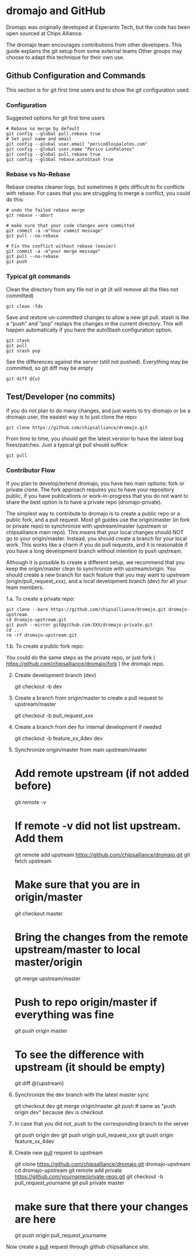 # dromajo and GitHub

Dromajo was originally developed at Esperanto Tech, but the code has been open
sourced at Chips Alliance.

The dromajo team encourages contributions from other developers.  This guide
explains the git setup from some external teams Other groups may choose to
adapt this technique for their own use.

## Github Configuration and Commands

This section is for git first time users and to show the git configuration used.

### Configuration

Suggested options for git first time users

    # Rebase no merge by default
    git config --global pull.rebase true
    # Set your name and email
    git config --global user.email "perico@lospalotes.com"
    git config --global user.name "Perico LosPalotes"
    git config --global pull.rebase true
    git config --global rebase.autoStash true

### Rebase vs No-Rebase

Rebase creates cleaner logs, but sometimes it gets difficult to fix conflicts
with rebase. For cases that you are struggling to merge a conflict, you could
do this:

    # undo the failed rebase merge
    git rebase --abort

    # make sure that your code changes were committed
    git commit -a -m"Your commit message"
    git pull --no-rebase

    # Fix the conflict without rebase (easier)
    git commit -a -m"your merge message"
    git pull --no-rebase
    git push

### Typical git commands

Clean the directory from any file not in git (it will remove all the files not committed)

    git clean -fdx

Save and restore un-committed changes to allow a new git pull. stash is like a
"push" and "pop" replays the changes in the current directory. This will happen
automatically if you have the autoStash configuration option.

    git stash
    git pull
    git stash pop

See the differences against the server (still not pushed). Everything may be
committed, so git diff may be empty

    git diff @{u}

## Test/Developer (no commits)

If you do not plan to do many changes, and just wants to try dromajo or be a
dromajo user, the easiest way is to just clone the repo:

    git clone https://github.com/chipsalliance/dromajo.git

From time to time, you should get the latest version to have the latest bug fixes/patches.
Just a typical git pull should suffice:

    git pull

### Contributor Flow

If you plan to develop/extend dromajo, you have two main options: fork or
private clone. The fork approach requires you to have your repository public,
if you have publications or work-in-progress that you do not want to share the
best option is to have a private repo (dromajo-private).

The simplest way to contribute to dromajo is to create a public repo or a public
fork, and a pull request. Most git guides use the origin/master (in fork or
private repo) to synchronize with upstream/master (upstream or chipsalliance
main repo). This means that your local changes should NOT go to your
origin/master. Instead, you should create a branch for your local work. This
works like a charm if you do pull requests, and it is reasonable if you have a
long development branch without intention to push upstream.


Although it is possible to create a different setup, we recommend that you keep
the origin/master clean to synchronize with upstream/origin. You should create
a new branch for each feature that you may want to upstream
(origin/pull_request_xxx), and a local development branch (dev) for all your
team members.

1.a. To create a private repo:

    git clone --bare https://github.com/chipsalliance/dromajo.git dromajo-upstream
    cd dromajo-upstream.git
    git push --mirror git@github.com:XXX/dromajo-private.git
    cd ..
    rm -rf dromajo-upstream.git

1.b. To create a public fork repo:

You could do the same steps as the private repo, or just fork (
https://github.com/chipsalliance/dromajo/fork ) the dromajo repo.

2. Create development branch (dev)

    git checkout -b dev

3. Create a branch from origin/master to create a pull request to upstream/master

    git checkout -b pull_request_xxx

4. Create a branch from dev for internal development if needed

    git checkout -b feature_xx_4dev dev

5. Synchronize origin/master from main upstream/master

    # Add remote upstream (if not added before)
    git remote -v
    # If remote -v did not list upstream. Add them
    git remote add upstream https://github.com/chipsalliance/dromajo.git
    git fetch upstream

    # Make sure that you are in origin/master
    git checkout master

    # Bring the changes from the remote upstream/master to local master/origin
    git merge upstream/master

    # Push to repo origin/master if everything was fine
    git push origin master

    # To see the difference with upstream (it should be empty)
    git diff @{upstream}

6. Synchronize the dev branch with the latest master sync

    git checkout dev
    git merge origin/master
    git push  # same as "push origin dev" because dev is checkout

7. In case that you did not, push to the corresponding branch to the server

    git push origin dev
    git push origin pull_request_xxx
    git push origin feature_xx_4dev

8. Create new [pull][pull] request to upstream

    git clone https://github.com/chipsalliance/dromajo.git dromajo-upstream
    cd dromajo-upstream
    git remote add private https://github.com/yourname/private-repo.git
    git checkout -b pull_request_yourname
    git pull private master
    # make sure that there your changes are here
    git push origin pull_request_yourname

Now create a [pull][pull] request through github chipsalliance site.


[pull]: https://help.github.com/articles/creating-a-pull-request
